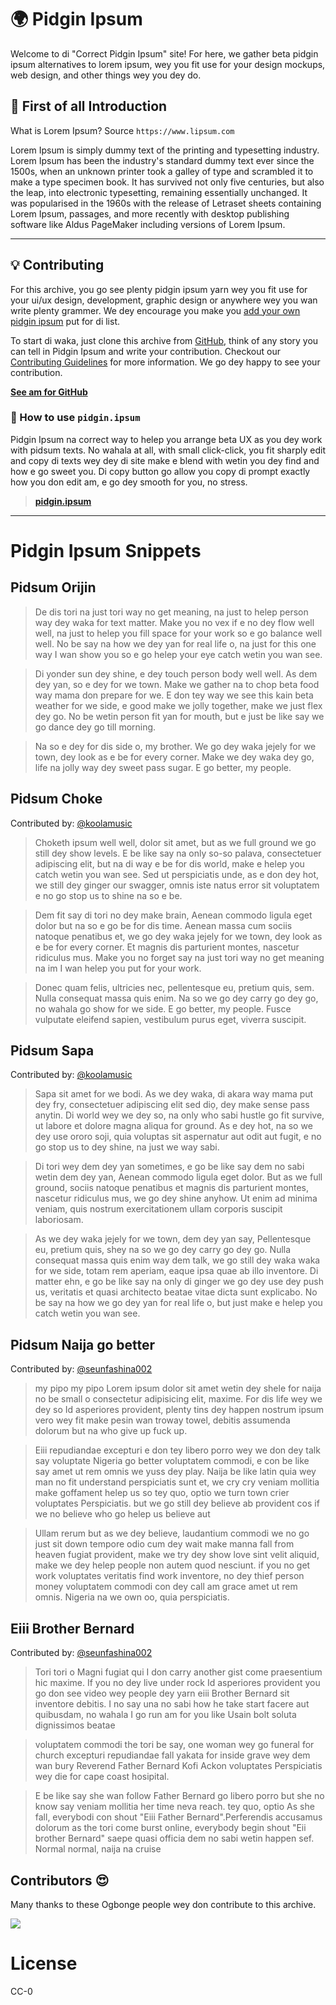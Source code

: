 <p align="center"><h1>🌍 Pidgin Ipsum</h1></p>

Welcome to di "Correct Pidgin Ipsum" site! For here, we gather beta pidgin ipsum alternatives to lorem ipsum, wey you fit use for your design mockups, web design, and other things wey you dey do.

## 🌟 First of all Introduction

What is Lorem Ipsum? Source `https://www.lipsum.com`

Lorem Ipsum is simply dummy text of the printing and typesetting industry. Lorem Ipsum has been the industry's standard dummy text ever since the 1500s, when an unknown printer took a galley of type and scrambled it to make a type specimen book. It has survived not only five centuries, but also the leap, into electronic typesetting, remaining essentially unchanged. It was popularised in the 1960s with the release of Letraset sheets containing Lorem Ipsum, passages, and more recently with desktop publishing software like Aldus PageMaker including versions of Lorem Ipsum.

---

## 💡 Contributing

For this archive, you go see plenty pidgin ipsum yarn wey you fit use for your ui/ux design, development, graphic design or anywhere wey you wan write plenty grammer. We dey encourage you make you [add your own pidgin ipsum](https://github.com/koolamusic/pidgin.ipsum/edit/main/README.md) put for di list.

To start di waka, just clone this archive from [GitHub](https://github.com/koolamusic/pidgin.ipsum), think of any story you can tell in Pidgin Ipsum and write your contribution. Checkout our [Contributing Guidelines](CONTRIBUTING.md) for more information. We go dey happy to see your contribution.

**[See am for GitHub](https://github.com/koolamusic/pidgin.ipsum)**

### 🚀 How to use `pidgin.ipsum`

Pidgin Ipsum na correct way to helep you arrange beta UX as you dey work with pidsum texts. No wahala at all, with small click-click, you fit sharply edit and copy di texts wey dey di site make e blend with wetin you dey find and how e go sweet you. Di copy button go allow you copy di prompt exactly how you don edit am, e go dey smooth for you, no stress.

> **[pidgin.ipsum](https://pidgin.ipsum.one/)**

---

# Pidgin Ipsum Snippets

## Pidsum Orijin

> De dis tori na just tori way no get meaning, na just to helep person way dey waka for text matter. Make you no vex if e no dey flow well well, na just to helep you fill space for your work so e go balance well well. No be say na how we dey yan for real life o, na just for this one way I wan show you so e go helep your eye catch wetin you wan see.

> Di yonder sun dey shine, e dey touch person body well well. As dem dey yan, so e dey for we town. Make we gather na to chop beta food way mama don prepare for we. E don tey way we see this kain beta weather for we side, e good make we jolly together, make we just flex dey go. No be wetin person fit yan for mouth, but e just be like say we go dance dey go till morning.

> Na so e dey for dis side o, my brother. We go dey waka jejely for we town, dey look as e be for every corner. Make we dey waka dey go, life na jolly way dey sweet pass sugar. E go better, my people.

<!-- add your snippet contributions below this line -->

## Pidsum Choke

Contributed by: [@koolamusic](https://github.com/koolamusic)

> Choketh ipsum well well, dolor sit amet, but as we full ground we go still dey show levels. E be like say na only so-so palava, consectetuer adipiscing elit, but na di way e be for dis world, make e helep you catch wetin you wan see. Sed ut perspiciatis unde, as e don dey hot, we still dey ginger our swagger, omnis iste natus error sit voluptatem e no go stop us to shine na so e be.

> Dem fit say di tori no dey make brain, Aenean commodo ligula eget dolor but na so e go be for dis time. Aenean massa cum sociis natoque penatibus et, we go dey waka jejely for we town, dey look as e be for every corner. Et magnis dis parturient montes, nascetur ridiculus mus. Make you no forget say na just tori way no get meaning na im I wan helep you put for your work.

> Donec quam felis, ultricies nec, pellentesque eu, pretium quis, sem. Nulla consequat massa quis enim. Na so we go dey carry go dey go, no wahala go show for we side. E go better, my people. Fusce vulputate eleifend sapien, vestibulum purus eget, viverra suscipit.

## Pidsum Sapa

Contributed by: [@koolamusic](https://github.com/koolamusic)

> Sapa sit amet for we bodi. As we dey waka, di akara way mama put dey fry, consectetuer adipiscing elit sed diọ, dey make sense pass anytin. Di world wey we dey so, na only who sabi hustle go fit survive, ut labore et dolore magna aliqua for ground. As e dey hot, na so we dey use ororo soji, quia voluptas sit aspernatur aut odit aut fugit, e no go stop us to dey shine, na just we way sabi.

> Di tori wey dem dey yan sometimes, e go be like say dem no sabi wetin dem dey yan, Aenean commodo ligula eget dolor. But as we full ground, sociis natoque penatibus et magnis dis parturient montes, nascetur ridiculus mus, we go dey shine anyhow. Ut enim ad minima veniam, quis nostrum exercitationem ullam corporis suscipit laboriosam.

> As we dey waka jejely for we town, dem dey yan say, Pellentesque eu, pretium quis, shey na so we go dey carry go dey go. Nulla consequat massa quis enim way dem talk, we go still dey waka waka for we side, totam rem aperiam, eaque ipsa quae ab illo inventore. Di matter ehn, e go be like say na only di ginger we go dey use dey push us, veritatis et quasi architecto beatae vitae dicta sunt explicabo. No be say na how we go dey yan for real life o, but just make e helep you catch wetin you wan see.


## Pidsum Naija go better

Contributed by: [@seunfashina002](https://github.com/seunfashina002)

> my pipo my pipo Lorem ipsum dolor sit amet wetin dey shele for naija no be small o consectetur adipisicing elit, maxime. For dis life wey we dey so Id asperiores provident, plenty tins dey happen nostrum ipsum vero wey fit make pesin wan troway towel, debitis assumenda dolorum but na who give up fuck up. 

>Eiii repudiandae excepturi e don tey libero porro wey we don dey talk say voluptate Nigeria go better voluptatem commodi, e con be like say amet ut rem omnis we yuss dey play. Naija be like latin quia wey man no fit understand perspiciatis sunt et, we cry cry veniam mollitia make goffament helep us so tey quo, optio we turn town crier voluptates Perspiciatis. but we go still dey believe ab provident cos if we no believe who go helep us believe aut

  

>  Ullam rerum but as we dey believe, laudantium commodi we no go just sit down tempore odio cum dey wait make manna fall from heaven fugiat provident, make we try dey show love sint velit aliquid, make we dey helep people non autem quod nesciunt. if you no get work voluptates veritatis find work inventore, no dey thief person money voluptatem commodi con dey call am grace amet ut rem omnis. Nigeria na we own oo, quia perspiciatis.


## Eiii Brother Bernard

Contributed by: [@seunfashina002](https://github.com/seunfashina002)

> Tori tori o Magni fugiat qui I don carry another gist come praesentium hic maxime. If you no dey live under rock Id asperiores provident you go don see video wey people dey yarn eiii Brother Bernard sit inventore debitis. I no say una no sabi how he take start facere aut quibusdam, no wahala I go run am for you like Usain bolt soluta dignissimos beatae


> voluptatem commodi the tori be say, one woman wey go funeral for church  excepturi repudiandae fall yakata for inside grave wey dem wan bury Reverend Father Bernard Kofi Ackon voluptates Perspiciatis wey die for cape coast hosipital. 

  

>  E be like say she wan follow Father Bernard go libero porro but she no know say veniam mollitia her time neva reach. tey quo, optio As she fall, everybodi con shout "Eiii Father Bernard".Perferendis accusamus dolorum as the tori come burst online, everybody begin shout "Eii brother Bernard" saepe quasi officia dem no sabi wetin happen sef. Normal normal, naija na cruise


## Contributors 😍

Many thanks to these Ogbonge people wey don contribute to this archive.

<a href="https://github.com/koolamusic/pidgin.ipsum/graphs/contributors">
  <img src="https://contrib.rocks/image?repo=koolamusic/pidgin.ipsum" />
</a>

# License

CC-0
